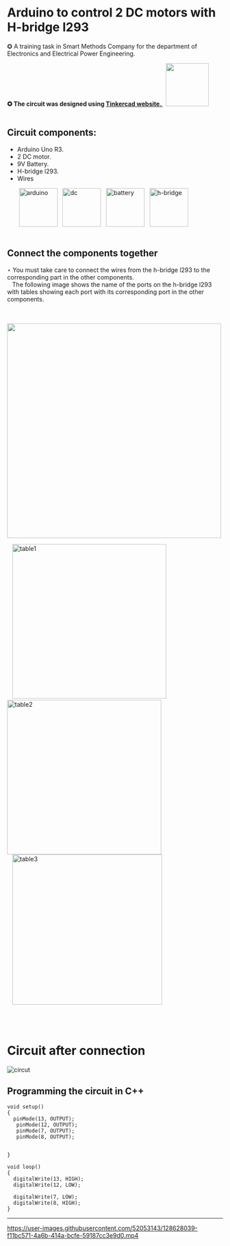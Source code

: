 # Arduino to control 2 DC motors with H-bridge l293
✪ A training task in Smart Methods Company for the department of Electronics and Electrical Power Engineering.
**<div>✪ The circuit was designed using <a href=https://www.tinkercad.com/dashboard>Tinkercad website. </a> &nbsp; <img width="100" src="https://user-images.githubusercontent.com/52053143/127372588-fb30e614-62b4-4f9a-bda3-eaf2061234e0.png"> </div> <br> </div>**
 ## Circuit components:
 * Arduino Uno R3.
 * 2 DC motor.
 * 9V Battery.
 * H-bridge l293.
 * Wires

&nbsp;&nbsp;&nbsp;&nbsp;&nbsp;&nbsp; <img alt="arduino" width="90"  src="https://user-images.githubusercontent.com/52053143/128624919-36387765-59f1-42aa-8810-708922a582a6.png"> &nbsp;&nbsp;<img width="90" alt="dc" src="https://user-images.githubusercontent.com/52053143/128624921-a13e9bbc-2d92-42c4-8fb0-56409430e547.png">&nbsp;&nbsp; <img width="90" alt="battery" src="https://user-images.githubusercontent.com/52053143/128624929-686e9623-274c-4915-a45e-cf9f26a439d1.png">&nbsp;&nbsp; <img width="90" alt="h-bridge" src="https://user-images.githubusercontent.com/52053143/128624931-044f34f4-0ac4-4d6e-8f1a-71ef82cf4a68.png">
<br><br>

## Connect the components together
⋆ You must take care to connect the wires from the h-bridge l293 to the corresponding part in the other components.<br>
&nbsp;&nbsp;&nbsp;The following image shows the name of the ports on the h-bridge l293 with tables showing each port with its corresponding port in the other components.
<br><br>

&nbsp;&nbsp;&nbsp;&nbsp;&nbsp;&nbsp;&nbsp;&nbsp;&nbsp;&nbsp;&nbsp;&nbsp;&nbsp;&nbsp;&nbsp;&nbsp;&nbsp;&nbsp;&nbsp;&nbsp;&nbsp;&nbsp;&nbsp;&nbsp;&nbsp;&nbsp;&nbsp;&nbsp;&nbsp;&nbsp;&nbsp;&nbsp;&nbsp;&nbsp;&nbsp;&nbsp;&nbsp;&nbsp;&nbsp;&nbsp;&nbsp;&nbsp;<img width="500" src="https://user-images.githubusercontent.com/52053143/128626023-53d7d8d9-e364-4c17-b7c4-b842eebb2130.png">


&nbsp;&nbsp;&nbsp;<img width="360" alt="table1" src="https://user-images.githubusercontent.com/52053143/128627598-bbc9b96f-ed70-48bc-949c-b83e2e3f50ba.png"> &nbsp;&nbsp;&nbsp;&nbsp;&nbsp;&nbsp;&nbsp;&nbsp;&nbsp;&nbsp;&nbsp;&nbsp;&nbsp;&nbsp;&nbsp;<img width="360" alt="table2" src="https://user-images.githubusercontent.com/52053143/128627599-f0a1421a-bee1-453b-98e2-4c5361643b39.png"> <br>
&nbsp;&nbsp;&nbsp;<img width="350" alt="table3" src="https://user-images.githubusercontent.com/52053143/128627601-93e7e294-8e55-4202-bbdc-4db46e1784c5.png">




<br> <br>


# Circuit after connection
![circut](https://user-images.githubusercontent.com/52053143/128625895-215c4d46-7342-49d6-940c-9d3005b95663.jpg)
<br>

## Programming the circuit in C++ 

```
void setup()
{
  pinMode(13, OUTPUT);
   pinMode(12, OUTPUT);
   pinMode(7, OUTPUT);
   pinMode(8, OUTPUT);
 
   
}

void loop()
{
  digitalWrite(13, HIGH);
  digitalWrite(12, LOW);
  
  digitalWrite(7, LOW);
  digitalWrite(8, HIGH);
}
```
***



https://user-images.githubusercontent.com/52053143/128628039-f11bc571-4a6b-414a-bcfe-59187cc3e9d0.mp4









